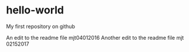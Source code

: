 # hello-world
My first repository on github

An edit to the readme file mjt04012016
Another edit to the readme file mjt 02152017

